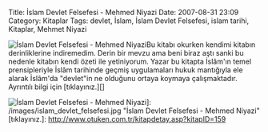 Title: İslam Devlet Felsefesi - Mehmed Niyazi
Date: 2007-08-31 23:09
Category: Kitaplar
Tags: devlet, İslam, İslam Devlet Felsefesi, islam tarihi, Kitaplar, Mehmet Niyazi

![İslam Devlet Felsefesi - Mehmed Niyazi][]Bu kitabı okurken kendimi
kitabın derinliklerine indiremedim. Derin bir mevzu ama beni biraz aştı
sanki bu nedenle kitabın kendi özeti ile yetiniyorum. Yazar bu kitapta
İslâm'ın temel prensipleriyle İslâm tarihinde geçmiş uygulamaları hukuk
mantığıyla ele alarak İslâm'da "devlet"in ne olduğunu ortaya koymaya
çalışmaktadır. Ayrıntılı bilgi için [tıklayınız.][]

  [İslam Devlet Felsefesi - Mehmed Niyazi]: /images/islam_devlet_felsefesi.kucukresim.jpg
  ![İslam Devlet Felsefesi - Mehmed Niyazi][]]: /images/islam_devlet_felsefesi.jpg
    "İslam Devlet Felsefesi - Mehmed Niyazi"
  [tıklayınız.]: http://www.otuken.com.tr/kitapdetay.asp?kitapID=159
